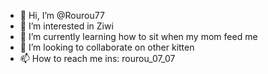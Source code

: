 - 👋 Hi, I’m @Rourou77
- 👀 I’m interested in Ziwi
- 🌱 I’m currently learning how to sit when my mom feed me
- 💞️ I’m looking to collaborate on other kitten
- 📫 How to reach me ins: rourou_07_07

<!---
Rourou77/Rourou77 is a ✨ special ✨ repository because its `README.md` (this file) appears on your GitHub profile.
You can click the Preview link to take a look at your changes.
--->
